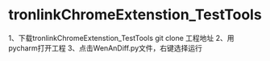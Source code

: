 # tronlinkChromeExtenstion_TestTools
1、下载tronlinkChromeExtenstion_TestTools
git clone 工程地址
2、用pycharm打开工程
3、点击WenAnDiff.py文件，右键选择运行
